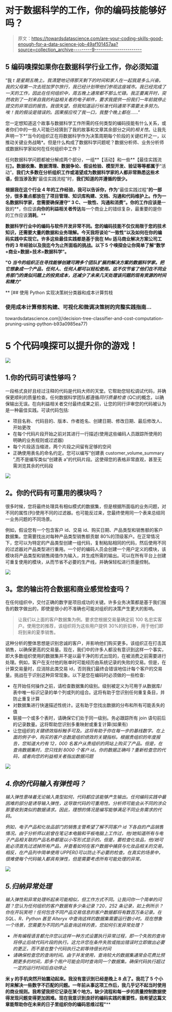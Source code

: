 # 对于数据科学的工作，你的编码技能够好吗？

> 原文：<https://towardsdatascience.com/are-your-coding-skills-good-enough-for-a-data-science-job-49af101457aa?source=collection_archive---------9----------------------->

## 5 编码嗅探如果你在数据科学行业工作，你必须知道

“我 *t 是星期五晚上。我清楚地记得那天剩下的时间和家人在一起我是多么兴奋。我的父母第一次去班加罗尔旅行，我已经计划带他们参观这座城市。我已经完成了一天的工作，因此在任何组织中，周五晚上通常都不那么忙碌。我正要离开时，突然收到了一封来自我的利益相关者的电子邮件，要求我提供一份我们一年前就停止提交的非常旧的报告。我很失望，但我知道运行标准代码通常不需要太多努力。唉！我的假设是错误的。因果报应咬了我一口，我整个晚上都在……"*

您一定想知道这个故事与数据科学工作所需的任何类型的编码技能有什么关系，或者你们中的一些人可能已经猜到了我的故事和文章其余部分之间的*相关性*。让我先声明一下*“当今的组织正在将数据科学作为决策周期每个阶段的关键杠杆之一，以推动关键业务战略*。但是什么构成了数据科学问题呢？数据分析师、业务分析师或数据科学家如何在任何组织中工作？

任何数据科学问题都被分解成两个部分，一组**【活动】和一些**【最佳实践流程】**。数据收集、数据清理、数据争论、假设检验、模型开发、验证等等都属于**“活动”。**我们大多数在分析组织工作或渴望成为数据科学家的人都非常熟悉这些术语，但当涉及到**“最佳实践流程”时，**我们知道的并遵循的很少。**

**根据我在这个行业 4 年的工作经验，我可以告诉你，作为**“最佳实践过程”**的一部分，很多重点都放在了项目管理、知识库构建、文档、沟通和代码维护上。作为一名数据科学家，您需要确保遵守“ **3 C、一致性、沟通和消费”**。你的工作应该是**一致的**，你应该**向你的利益相关者传达**每一个商业上的错综复杂，最重要的是你的工作应该**消耗**。**

**数据科学行业中的编码与软件开发非常不同。您的编码技能不仅仅局限于您的技术知识，还需要大量的数据和业务理解。今天我将谈论“一致性”以及如何在你的编码实践中实现它。许多这些最佳实践都是基于我在 Mu 适马商业解决方案公司工作的 3 年经验以及我迄今为止所面临的挑战。以下 5 个嗅探会让你简单了解“**数学+商业+数据+技术=数据科学”**。**

**"O *当今的组织正在寻找能够创建可跨多个团队扩展的解决方案的数据科学家。把它想象成一个产品，任何人、任何人都可以轻松使用。这不仅节省了他们在不同业务部门的类似问题上的投资成本，还减少了未来几天处理该问题的现有资源的时间和精力"***

**[](/decision-tree-classifier-and-cost-computation-pruning-using-python-b93a0985ea77) [## 使用 Python 实现决策树分类器和成本计算剪枝

### 使用成本计算修剪构建、可视化和微调决策树的完整实践指南…

towardsdatascience.com](/decision-tree-classifier-and-cost-computation-pruning-using-python-b93a0985ea77) 

# 5 个代码嗅探可以提升你的游戏！

![](img/0023cd24c79d8f3cabb6be3585e70db2.png)

## 1.你的代码可读性够吗？

一段格式良好且经过注释的代码是代码大师的天堂。它帮助您轻松调试代码，并确保更顺利的质量检查。任何数据科学团队都遵循*同行质量检查* (QC)的概念，以确保输出无误。在向利益相关者交付最终成果之前，让您的同行评审您的代码被认为是一种最佳实践。可读代码包括:

*   项目名称、代码目的、版本、作者姓名、创建日期、修改日期、最后修改人、开始更改
*   在每个代码片段开始之前对其进行一行描述(使用这些编码人员跟踪所使用的明确的业务规则或过滤器)
*   每个片段适当缩进，两个片段之间留有足够的空间
*   正确使用表名的命名约定。您可以编写“创建表 customer_volume_summary ”,而不是编写类似“创建表 a”的代码片段。这使得您的表格非常直观，甚至无需浏览其余的代码段

![](img/afda6068bd43ddb29ab90b85dedf6117.png)

## **2。你的代码有可重用的模块吗？**

很多时候，您将最终处理具有相似模式的数据集，但是根据所面临的业务问题，对不同的属性(列)使用不同的过滤器。也可能反过来，您最终使用同一个表来总结同一业务问题的不同场景。

例如，假设您有一个包含客户 id、交易 id、购买日期、产品类型和销售额的客户数据集。您需要找出对每种产品类型销售额贡献 80%的顶级客户。在正常情况下，您可以为特定的产品类型创建一组代码，复制粘贴相同的代码，然后使用不同的过滤器对产品类型进行重用。一个好的编码人员会创建一个用户定义的模块，该模块将产品类型和销售阈值作为输入，并生成所需的输出。可以在所有平台上创建可重复使用的模块，从而节省不必要的生产线，并确保轻松进行质量控制。

![](img/bf88a48cafb371d312ae3d0f237292ea.png)

## **3。您的输出符合数据和商业感觉检查吗？**

在任何组织中，交付正确的数字是项目成功的关键。许多业务决策都是基于我们报告的数字做出的，即使是很小的不准确也可能对组织的决策产生更大的影响。

> 让我们以上面的客户数据集为例。要求您根据交易量确定前 100 名忠实客户。使用您的推荐，该组织将为这些用户提供 30%的折扣券，用于他们即将到来的夏季销售。

这种分析的整体思想是识别忠诚的客户，并影响他们购买更多。该组织正在打击其销售，以确保更高的交易量。现在，我们中的许多人都没有意识到这样一个事实，即大多数组织使用的数据集并不是以最干净的形式出现的，在被消费之前需要进行处理。例如，客户在支付他的账单时可能经历由系统记录的失败的交易。但是，在计算交易量时，应消除此类交易 id，否则我们最终会错误地估计每个客户的交易量。挑战在于识别这种异常现象。以下是您在编码时必须做的一些检查:

*   在开始任何操作之前，请检查数据集的级别。级别被定义为可用于从数据库/表中唯一标识记录的单个列或列的组合。这将有助于您识别任何重复条目，并防止重复计算
*   对数据集进行快速描述性统计。这有助于您找出数据的分布和所有可能丢失的值
*   联接一个或多个表时，请确保它们处于同一级别。务必跟踪所有 join 语句前后的记录数量。这将帮助您识别多重映射或重复计算(如果有)
*   让您组织的*关键绩效指标触手可及。这将有助于你在每一步的基线数字。在上面的例子中，购买的客户总数是组织绩效的关键指标。根据贵组织的年度报告，您知道大约有 12，000 名客户从贵组织的网站上购买了产品。但是，在查询数据集时，您只找到 8000 个客户 id。你的数据正确吗？重新检查您的代码，或者向您的利益相关者指出数据问题*

*![](img/42b204bcafe91678e05be9f129374f16.png)*

## *4.你的代码输入有弹性吗？*

*输入弹性意味着无论输入类型如何，代码都应该能够产生输出。任何编码实践中最困难的部分是诱导输入弹性，这导致代码的可重用性。分析师可能会从不同的涉众那里收到类似的数据请求。因此，理想的情况是编写能够满足不同业务需求的代码。*

*例如，电子产品和化妆品部门的销售主管希望了解不同客户 id 下各自的产品销售情况。由于分析师以前曾在笔记本电脑和平板电脑上工作过，他/她知道所有与电子产品相关联的产品名称都是以小写形式显示的。但是，要检查化妆品，他/她可能必须首先过滤掉所有产品，并查看如何在客户数据中捕获与化妆品相关的交易。相反，在产品列中简单使用 UPPER()可以防止不必要的检查。在真实的场景中，很难使每个代码输入都具有弹性，但是需要考虑所有可能处理的异常。*

*![](img/913d32fe1bb9f0a211b8ff7ade408d92.png)*

## *5.归纳异常处理*

*输入弹性和异常处理听起来可能相似，但工作方式不同。让我问你一个简单的问题？您认为任何组织的客户数据有多少条记录？20，252 条记录，如上例所示？你在开玩笑吧！任何包含不同产品交易信息的客户数据都将有数百万条记录。在 SQL、R、Python 甚至 Alteryx 中查询这样的数据集需要运行数小时。现在想象一个场景，您需要为不同的产品查询这样的表，您如何引发异常处理？*

*   *所有编程语言都允许您以这样一种方式设置执行异常过程，即一个失败的查询将停止后续代码片段的执行。这允许您在条件失败或抛出错误时立即做出必要的更正，而不是在整个代码执行之前等待很长时间*
*   *请确保检查您的查询时间。由于并发使用，查询较大的数据集通常会花费比预期更多的时间，即多个用户可能会同时查询同一个数据集。确保代码执行超过一定的运行时间后自动停止*

**米 y 的手机突然开始震动起来。我没有意识到已经是晚上 8 点了。我花了 5 个小时来解决一些数字不匹配的问题。一年前从事这项工作后，我几乎记不起当时使用的商业规则。我希望我把它记录在某个地方。缺少流程和每一步的质量控制数据使得发现问题变得更加困难。现在我意识到良好的编码实践的重要性，我希望这篇文章能帮助你在未来的日子里组织你的编码思维过程"****